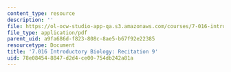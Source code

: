 ```yaml
---
content_type: resource
description: ''
file: https://ol-ocw-studio-app-qa.s3.amazonaws.com/courses/7-016-introductory-biology-fall-2018/78e084548847d2d4ce00754db242a81a_MIT7_016F18rec9.pdf
file_type: application/pdf
parent_uid: a9fa686d-f823-808c-8ae5-b67f92e22385
resourcetype: Document
title: '7.016 Introductory Biology: Recitation 9'
uid: 78e08454-8847-d2d4-ce00-754db242a81a
---
```

